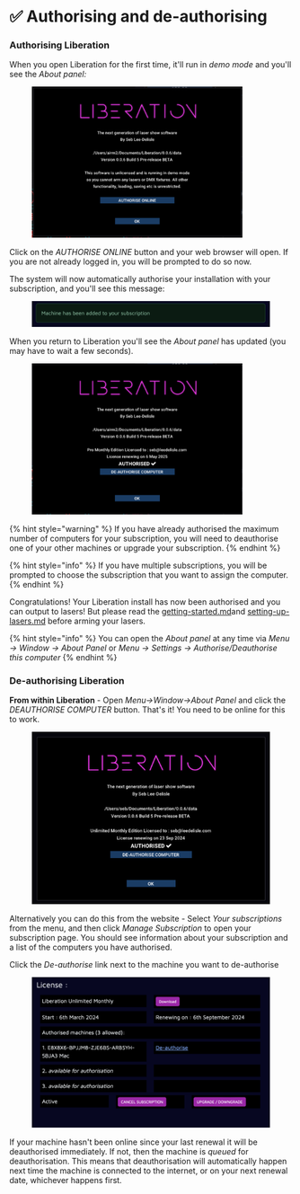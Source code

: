 # ✅ Authorising and de-authorising

### Authorising Liberation

When you open Liberation for the first time, it'll run in _demo mode_ and you'll see the _About panel:_

<figure><img src="../.gitbook/assets/authorisation-about-panel.png" alt="" width="375"><figcaption></figcaption></figure>

Click on the _AUTHORISE ONLINE_ button and your web browser will open. If you are not already logged in, you will be prompted to do so now.&#x20;

The system will now automatically authorise your installation with your subscription, and you'll see this message:

<figure><img src="../.gitbook/assets/authorisation-machine-added" alt=""><figcaption></figcaption></figure>

When you return to Liberation you'll see the _About panel_ has updated (you may have to wait a few seconds).&#x20;

<figure><img src="../.gitbook/assets/authorise-about-panel-authorised" alt="" width="375"><figcaption></figcaption></figure>

{% hint style="warning" %}
If you have already authorised the maximum number of computers for your subscription, you will need to deauthorise one of your other machines or upgrade your subscription.&#x20;
{% endhint %}

{% hint style="info" %}
If you have multiple subscriptions, you will be prompted to choose the subscription that you want to assign the computer.&#x20;
{% endhint %}

Congratulations! Your Liberation install has now been authorised and you can output to lasers! But please read the [getting-started.md](../basics/getting-started.md "mention")and [setting-up-lasers.md](../setting-up/setting-up-lasers.md "mention") before arming your lasers.&#x20;

{% hint style="info" %}
You can open the _About panel_ at any time via _Menu -> Window -> About Panel_ or  _Menu -> Settings -> Authorise/Deauthorise this computer_
{% endhint %}

### De-authorising Liberation

**From within Liberation** - Open _Menu->Window->About Panel_ and click the _DEAUTHORISE COMPUTER_ button. That's it! You need to be online for this to work.

<figure><img src="../.gitbook/assets/Screenshot 2024-08-28 at 10.18.57.png" alt=""><figcaption></figcaption></figure>

Alternatively you can do this from the website - Select _Your subscriptions_ from the menu, and then click _Manage Subscription_ to open your subscription page. You should see information about your subscription and a list of the computers you have authorised.

Click the _De-authorise_ link next to the machine you want to de-authorise

<figure><img src="../.gitbook/assets/Screenshot 2024-08-28 at 10.16.40.png" alt=""><figcaption></figcaption></figure>

If your machine hasn't been online since your last renewal it will be deauthorised immediately. If not, then the machine is _queued_ for deauthorisation. This means that deauthorisation will automatically happen next time the machine is connected to the internet, or on your next renewal date, whichever happens first.&#x20;
